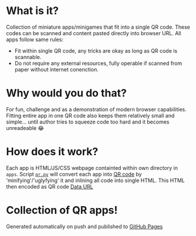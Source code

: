 # What is it?
Collection of miniature apps/minigames that fit into a single QR code.
These codes can be scanned and content pasted directly into browser URL.
All apps follow same rules:

- Fit within single QR code, any tricks are okay as long as QR code is scannable.
- Do not require any external resources, fully operable if scanned from paper without internet conenction.

# Why would you do that?
For fun, challenge and as a demonstration of modern browser capabilities.
Fitting entire app in one QR code also keeps them relatively small and simple... until author tries to squeeze code too hard and it becomes unreadeable 😂

# How does it work?
Each app is HTML/JS/CSS webpage containted within own directory in `apps`. Script [`qr.py`](qr.py) will convert each app into [QR code](https://en.wikipedia.org/wiki/QR_code) by 'minifying'/'uglyfying' it and inlining all code into single HTML. This HTML then encoded as QR code [Data URL](https://en.wikipedia.org/wiki/Data_URI_scheme)

# Collection of QR apps!
Generated automatically on push and published to [GitHub Pages](https://worldemar.github.io/qrapps/)

